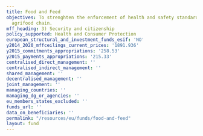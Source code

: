 ```yaml
---
title: Food and Feed
objectives: To strenghten the enforcement of health and safety standards for the whole
  agrifood chain.
mff_heading: 3) Security and citizenship
policy_supported: Health and Consumer Protection
european_structural_and_investment_funds_esif: 'NO'
y2014_2020_mffceilings_current_prices: '1891.936'
y2015_commitments_appropriations: '258.53'
y2015_payments_appropriations: '215.33'
centralised_direct_management: ''
centralised_indirect_management: ''
shared_management: ''
decentralised_management: ''
joint_management: ''
managing_countries: ''
managing_dg_or_agencies: ''
eu_members_states_excluded: ''
funds_url: ''
data_on_beneficiaries: ''
permalink: "/resources/eu/funds/food-and-feed"
layout: fund
---
```

